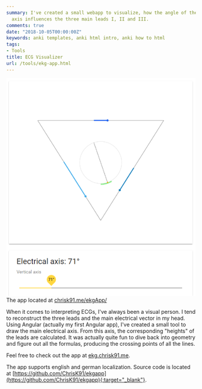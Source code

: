 ```yaml
---
summary: I've created a small webapp to visualize, how the angle of the main electrical
  axis influences the three main leads I, II and III.
comments: true
date: "2018-10-05T00:00:00Z"
keywords: anki templates, anki html intro, anki how to html
tags:
- Tools
title: ECG Visualizer
url: /tools/ekg-app.html
---
```


<div class="grid-x align-center text-center">
    <div class="cell large-8">
        <div class="card">
            <img src="/images/ecg_visualizer/screenshot.png">
            <div class="sub card-section">The app located at <a href="https://chrisk91.me/ekgApp/">chrisk91.me/ekgApp/</a></div>
        </div>
    </div>
</div>

When it comes to interpreting ECGs, I've always been a visual person. I tend to reconstruct the three leads and the main electrical vector in my head. Using Angular (actually my first Angular app), I've created a small tool to draw the main electrical axis. From this axis, the corresponding "heights" of the leads are calculated. It was actually quite fun to dive back into geometry and figure out all the formulas, producing the crossing points of all the lines.

Feel free to check out the app at <a href="https://ekg.chrisk91.me">ekg.chrisk91.me</a>.

The app supports english and german localization. Source code is located at [https://github.com/ChrisK91/ekgapp](https://github.com/ChrisK91/ekgapp){:target="_blank"}.